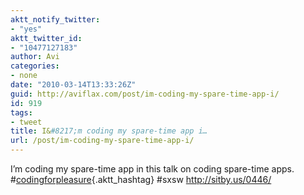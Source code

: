 ```yaml
---
aktt_notify_twitter:
- "yes"
aktt_twitter_id:
- "10477127183"
author: Avi
categories:
- none
date: "2010-03-14T13:33:26Z"
guid: http://aviflax.com/post/im-coding-my-spare-time-app-i/
id: 919
tags:
- tweet
title: I&#8217;m coding my spare-time app i…
url: /post/im-coding-my-spare-time-app-i/
---
```

I&#8217;m coding my spare-time app in this talk on coding spare-time apps. #[codingforpleasure](http://search.twitter.com/search?q=%23codingforpleasure){.aktt_hashtag} #sxsw <a href="http://sitby.us/0446/" rel="nofollow">http://sitby.us/0446/</a>